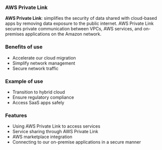 ### AWS Private Link 

**AWS Private Link**: simplifies the security of data shared with cloud-based apps by removing data exposure to the public internet. AWS Private Link secures private communication between VPCs, AWS services, and on-premises applications on the Amazon network.

### Benefits of use 

- Accelerate our cloud migration
- Simplify network management
- Secure network traffic

### Example of use

- Transition to hybrid cloud
- Ensure regulatory compliance
- Access SaaS apps safely

### Features

- Using AWS Private Link to access services
- Service sharing through AWS Private Link
- AWS marketplace integration
- Connecting to our on-premise applications in a secure manner
